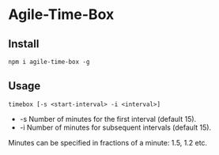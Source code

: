 # Agile-Time-Box

## Install

`npm i agile-time-box -g`

## Usage

`timebox [-s <start-interval> -i <interval>]`

* -s Number of minutes for the first interval (default 15).
* -i Number of minutes for subsequent intervals (default 15).

Minutes can be specified in fractions of a minute: 1.5, 1.2 etc.
